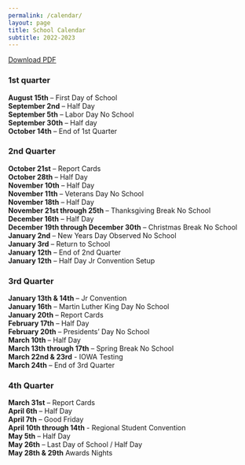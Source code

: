 ```yaml
---
permalink: /calendar/
layout: page
title: School Calendar
subtitle: 2022-2023
---
```

<a href="/assets/pdfs/Tentative 2022-2023 Calendar.pdf">Download PDF</a>
### 1st quarter
**August 15th** – First Day of School<br />
**September 2nd** – Half Day<br />
**September 5th** – Labor Day No School<br />
**September 30th** – Half day<br />
**October 14th** – End of 1st Quarter<br />
### 2nd Quarter
**October 21st** – Report Cards<br />
**October 28th** – Half Day<br />
**November 10th** – Half Day<br />
**November 11th** – Veterans Day No School<br />
**November 18th** – Half Day<br />
**November 21st through 25th** – Thanksgiving Break No School<br />
**December 16th** – Half Day<br />
**December 19th through December 30th** – Christmas Break No School<br />
**January 2nd** – New Years Day Observed No School<br />
**January 3rd** – Return to School<br />
**January 12th** – End of 2nd Quarter<br />
**January 12th** – Half Day Jr Convention Setup<br />
### 3rd Quarter
**January 13th & 14th** – Jr Convention<br />
**January 16th** – Martin Luther King Day No School<br />
**January 20th** – Report Cards<br />
**February 17th** – Half Day<br />
**February 20th** – Presidents’ Day No School<br />
**March 10th** – Half Day<br />
**March 13th through 17th** – Spring Break No School<br />
**March 22nd & 23rd** - IOWA Testing<br />
**March 24th** – End of 3rd Quarter<br />
### 4th Quarter
**March 31st** – Report Cards<br />
**April 6th** – Half Day<br />
**April 7th** – Good Friday<br />
**April 10th through 14th** - Regional Student Convention<br />
**May 5th** – Half Day<br />
**May 26th** – Last Day of School / Half Day<br />
**May 28th & 29th** Awards Nights<br />